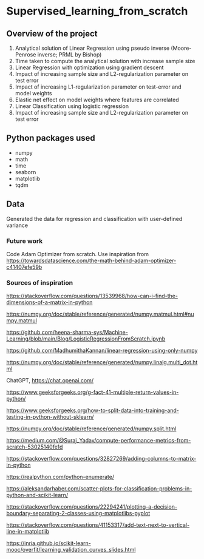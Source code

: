 # Supervised_learning_from_scratch

## Overview of the project
1. Analytical solution of Linear Regression using pseudo inverse (Moore-Penrose inverse; PRML by Bishop)
2. Time taken to compute the analytical solution with increase sample size
3. Linear Regression with optimization using gradient descent
4. Impact of increasing sample size and L2-regularization parameter on test error
5. Impact of increasing L1-regularization parameter on test-error and model weights
6. Elastic net effect on model weights where features are correlated
7. Linear Classification using logistic regression
8. Impact of increasing sample size and L2-regularization parameter on test error

## Python packages used
- numpy
- math
- time
- seaborn
- matplotlib
- tqdm

## Data
Generated the data for regression and classification with user-defined variance

### Future work
Code Adam Optimizer from scratch. Use inspiration from https://towardsdatascience.com/the-math-behind-adam-optimizer-c41407efe59b

### Sources of inspiration



https://stackoverflow.com/questions/13539968/how-can-i-find-the-dimensions-of-a-matrix-in-python

https://numpy.org/doc/stable/reference/generated/numpy.matmul.html#numpy.matmul

https://github.com/heena-sharma-sys/Machine-Learning/blob/main/Blog/LogisticRegressionFromScratch.ipynb

https://github.com/MadhumithaKannan/linear-regression-using-only-numpy

https://numpy.org/doc/stable/reference/generated/numpy.linalg.multi_dot.html

ChatGPT, https://chat.openai.com/

https://www.geeksforgeeks.org/g-fact-41-multiple-return-values-in-python/

https://www.geeksforgeeks.org/how-to-split-data-into-training-and-testing-in-python-without-sklearn/

https://numpy.org/doc/stable/reference/generated/numpy.split.html

https://medium.com/@Suraj_Yadav/compute-performance-metrics-from-scratch-53025140fe1d

https://stackoverflow.com/questions/32827269/adding-columns-to-matrix-in-python

https://realpython.com/python-enumerate/

https://aleksandarhaber.com/scatter-plots-for-classification-problems-in-python-and-scikit-learn/

https://stackoverflow.com/questions/22294241/plotting-a-decision-boundary-separating-2-classes-using-matplotlibs-pyplot

https://stackoverflow.com/questions/41153317/add-text-next-to-vertical-line-in-matplotlib

https://inria.github.io/scikit-learn-mooc/overfit/learning_validation_curves_slides.html

